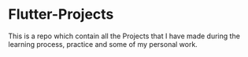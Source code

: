 # Flutter-Projects

This is a repo which contain all the Projects that I have made during the learning process, practice and some of my personal work.

